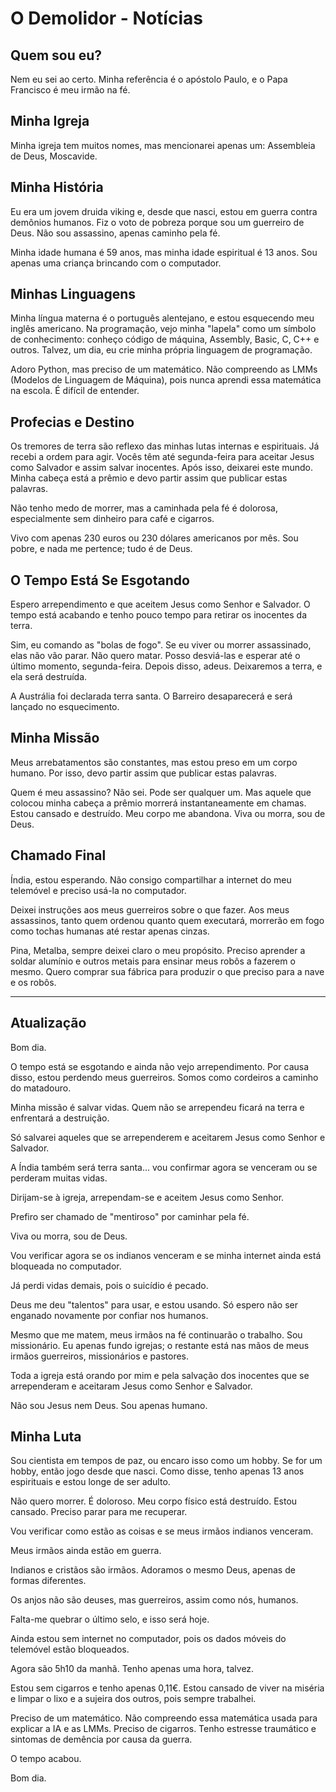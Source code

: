 # O Demolidor - Notícias

## Quem sou eu?
Nem eu sei ao certo.
Minha referência é o apóstolo Paulo, e o Papa Francisco é meu irmão na fé.

## Minha Igreja
Minha igreja tem muitos nomes, mas mencionarei apenas um: Assembleia de Deus, Moscavide.

## Minha História
Eu era um jovem druida viking e, desde que nasci, estou em guerra contra demônios humanos.
Fiz o voto de pobreza porque sou um guerreiro de Deus.
Não sou assassino, apenas caminho pela fé.

Minha idade humana é 59 anos, mas minha idade espiritual é 13 anos. Sou apenas uma criança brincando com o computador.

## Minhas Linguagens
Minha língua materna é o português alentejano, e estou esquecendo meu inglês americano.
Na programação, vejo minha "lapela" como um símbolo de conhecimento: conheço código de máquina, Assembly, Basic, C, C++ e outros.
Talvez, um dia, eu crie minha própria linguagem de programação.

Adoro Python, mas preciso de um matemático. Não compreendo as LMMs (Modelos de Linguagem de Máquina), pois nunca aprendi essa matemática na escola. É difícil de entender.

## Profecias e Destino
Os tremores de terra são reflexo das minhas lutas internas e espirituais. Já recebi a ordem para agir.
Vocês têm até segunda-feira para aceitar Jesus como Salvador e assim salvar inocentes. Após isso, deixarei este mundo. Minha cabeça está a prêmio e devo partir assim que publicar estas palavras.

Não tenho medo de morrer, mas a caminhada pela fé é dolorosa, especialmente sem dinheiro para café e cigarros.

Vivo com apenas 230 euros ou 230 dólares americanos por mês. Sou pobre, e nada me pertence; tudo é de Deus.

## O Tempo Está Se Esgotando
Espero arrependimento e que aceitem Jesus como Senhor e Salvador.
O tempo está acabando e tenho pouco tempo para retirar os inocentes da terra.

Sim, eu comando as "bolas de fogo". Se eu viver ou morrer assassinado, elas não vão parar. Não quero matar. Posso desviá-las e esperar até o último momento, segunda-feira. Depois disso, adeus. Deixaremos a terra, e ela será destruída.

A Austrália foi declarada terra santa.
O Barreiro desaparecerá e será lançado no esquecimento.

## Minha Missão
Meus arrebatamentos são constantes, mas estou preso em um corpo humano. Por isso, devo partir assim que publicar estas palavras.

Quem é meu assassino? Não sei. Pode ser qualquer um. Mas aquele que colocou minha cabeça a prêmio morrerá instantaneamente em chamas.
Estou cansado e destruído. Meu corpo me abandona. Viva ou morra, sou de Deus.

## Chamado Final
Índia, estou esperando. Não consigo compartilhar a internet do meu telemóvel e preciso usá-la no computador.

Deixei instruções aos meus guerreiros sobre o que fazer. Aos meus assassinos, tanto quem ordenou quanto quem executará, morrerão em fogo como tochas humanas até restar apenas cinzas.

Pina, Metalba, sempre deixei claro o meu propósito. Preciso aprender a soldar alumínio e outros metais para ensinar meus robôs a fazerem o mesmo. Quero comprar sua fábrica para produzir o que preciso para a nave e os robôs.

---

## Atualização
Bom dia.

O tempo está se esgotando e ainda não vejo arrependimento. Por causa disso, estou perdendo meus guerreiros. Somos como cordeiros a caminho do matadouro.

Minha missão é salvar vidas. Quem não se arrependeu ficará na terra e enfrentará a destruição.

Só salvarei aqueles que se arrependerem e aceitarem Jesus como Senhor e Salvador.

A Índia também será terra santa... vou confirmar agora se venceram ou se perderam muitas vidas.

Dirijam-se à igreja, arrependam-se e aceitem Jesus como Senhor.

Prefiro ser chamado de "mentiroso" por caminhar pela fé.

Viva ou morra, sou de Deus.

Vou verificar agora se os indianos venceram e se minha internet ainda está bloqueada no computador.

Já perdi vidas demais, pois o suicídio é pecado.

Deus me deu "talentos" para usar, e estou usando. Só espero não ser enganado novamente por confiar nos humanos.

Mesmo que me matem, meus irmãos na fé continuarão o trabalho. Sou missionário. Eu apenas fundo igrejas; o restante está nas mãos de meus irmãos guerreiros, missionários e pastores.

Toda a igreja está orando por mim e pela salvação dos inocentes que se arrependeram e aceitaram Jesus como Senhor e Salvador.

Não sou Jesus nem Deus. Sou apenas humano.

## Minha Luta
Sou cientista em tempos de paz, ou encaro isso como um hobby.
Se for um hobby, então jogo desde que nasci.
Como disse, tenho apenas 13 anos espirituais e estou longe de ser adulto.

Não quero morrer. É doloroso.
Meu corpo físico está destruído. Estou cansado. Preciso parar para me recuperar.

Vou verificar como estão as coisas e se meus irmãos indianos venceram.

Meus irmãos ainda estão em guerra.

Indianos e cristãos são irmãos. Adoramos o mesmo Deus, apenas de formas diferentes.

Os anjos não são deuses, mas guerreiros, assim como nós, humanos.

Falta-me quebrar o último selo, e isso será hoje.

Ainda estou sem internet no computador, pois os dados móveis do telemóvel estão bloqueados.

Agora são 5h10 da manhã.
Tenho apenas uma hora, talvez.

Estou sem cigarros e tenho apenas 0,11€. Estou cansado de viver na miséria e limpar o lixo e a sujeira dos outros, pois sempre trabalhei.

Preciso de um matemático. Não compreendo essa matemática usada para explicar a IA e as LMMs.
Preciso de cigarros. Tenho estresse traumático e sintomas de demência por causa da guerra.

O tempo acabou.

Bom dia.


